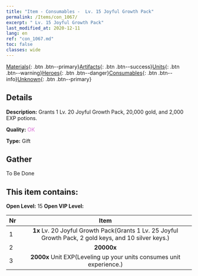 ```yaml
---
title: "Item - Consumables -  Lv. 15 Joyful Growth Pack"
permalink: /Items/con_1067/
excerpt: " Lv. 15 Joyful Growth Pack"
last_modified_at: 2020-12-11
lang: en
ref: "con_1067.md"
toc: false
classes: wide
---
```

 [Materials](/Items/){: .btn .btn--primary}[Artifacts](/Items/Artifacts/){: .btn .btn--success}[Units](/Items/Units/){: .btn .btn--warning}[Heroes](/Items/Heroes/){: .btn .btn--danger}[Consumables](/Items/Consumables/){: .btn .btn--info}[Unknown](/Items/Unknown/){: .btn .btn--primary}

## Details
 **Description:** Grants 1 Lv. 20 Joyful Growth Pack, 20,000 gold, and 2,000 EXP potions.

 **Quality:** <span style="color: #DA70D6">OK</span>

 **Type:** Gift

## Gather

  To Be Done

## This item contains:

 **Open Level:** 15
 **Open VIP Level:** 

  | Nr |      Item    |
  |:---|:------------:|
  | 1 |  **1x** Lv. 20 Joyful Growth Pack(Grants 1 Lv. 25 Joyful Growth Pack, 2 gold keys, and 10 silver keys.) | 
  | 2 |  **20000x** <i class="fas fa-coins"/> | 
  | 3 |  **2000x** Unit EXP(Leveling up your units consumes unit experience.) | 
